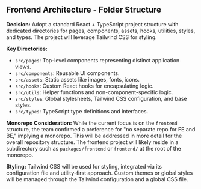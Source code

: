 ## Frontend Architecture - Folder Structure

**Decision:** Adopt a standard React + TypeScript project structure with dedicated directories for pages, components, assets, hooks, utilities, styles, and types. The project will leverage Tailwind CSS for styling.

**Key Directories:**
- `src/pages`: Top-level components representing distinct application views.
- `src/components`: Reusable UI components.
- `src/assets`: Static assets like images, fonts, icons.
- `src/hooks`: Custom React hooks for encapsulating logic.
- `src/utils`: Helper functions and non-component-specific logic.
- `src/styles`: Global stylesheets, Tailwind CSS configuration, and base styles.
- `src/types`: TypeScript type definitions and interfaces.

**Monorepo Consideration:** While the current focus is on the `frontend` structure, the team confirmed a preference for "no separate repo for FE and BE," implying a monorepo. This will be addressed in more detail for the overall repository structure. The frontend project will likely reside in a subdirectory such as `packages/frontend` or `frontend/` at the root of the monorepo.

**Styling:** Tailwind CSS will be used for styling, integrated via its configuration file and utility-first approach. Custom themes or global styles will be managed through the Tailwind configuration and a global CSS file.